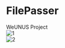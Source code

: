 # FilePasser
 
WeUNUS Project
</br>
![1](https://user-images.githubusercontent.com/32415358/74303731-3229e780-4d9e-11ea-92b1-5b36f942e9af.PNG)
</br>
![2](https://user-images.githubusercontent.com/32415358/74303736-3524d800-4d9e-11ea-92ff-be1b895c92d1.PNG)
